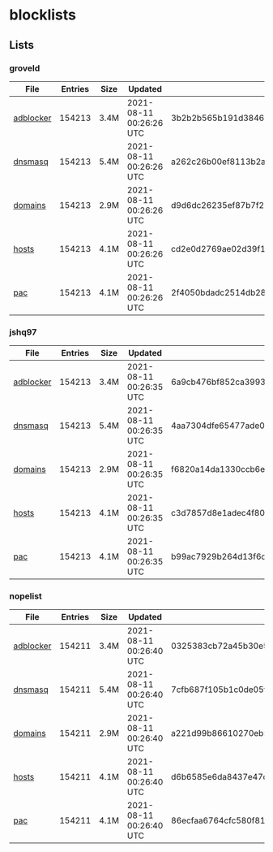 # blocklists

## Lists

### groveld

|File|Entries|Size|Updated|Hash|
|-|-|-|-|-|
|[adblocker](https://raw.githubusercontent.com/groveld/blocklists/lists/groveld/adblocker.txt)|154213|3.4M|2021-08-11 00:26:26 UTC|3b2b2b565b191d3846d8ed5a5cffcde1435804e70d0fc296c746bc28b4f28f44|
|[dnsmasq](https://raw.githubusercontent.com/groveld/blocklists/lists/groveld/dnsmasq.txt)|154213|5.4M|2021-08-11 00:26:26 UTC|a262c26b00ef8113b2a0dd7485b7bc9a95f10f389c4670dbc2b44615bc27b268|
|[domains](https://raw.githubusercontent.com/groveld/blocklists/lists/groveld/domains.txt)|154213|2.9M|2021-08-11 00:26:26 UTC|d9d6dc26235ef87b7f23353f2ad228d222d50a9856f9950c5e8b1bdeb81e79a5|
|[hosts](https://raw.githubusercontent.com/groveld/blocklists/lists/groveld/hosts.txt)|154213|4.1M|2021-08-11 00:26:26 UTC|cd2e0d2769ae02d39f11b5ab44cfb3a3cbf220fac788603a32d7757a0095584b|
|[pac](https://raw.githubusercontent.com/groveld/blocklists/lists/groveld/pac.txt)|154213|4.1M|2021-08-11 00:26:26 UTC|2f4050bdadc2514db28137c6df66d8488f84b3671f12ea214d588649b59f8a63|

### jshq97

|File|Entries|Size|Updated|Hash|
|-|-|-|-|-|
|[adblocker](https://raw.githubusercontent.com/groveld/blocklists/lists/jshq97/adblocker.txt)|154213|3.4M|2021-08-11 00:26:35 UTC|6a9cb476bf852ca3993978c4b158df713d602321588f752262c8ed11771f9b98|
|[dnsmasq](https://raw.githubusercontent.com/groveld/blocklists/lists/jshq97/dnsmasq.txt)|154213|5.4M|2021-08-11 00:26:35 UTC|4aa7304dfe65477ade067aab64ee65f329f5ca82bbdc27f2091359b0465147da|
|[domains](https://raw.githubusercontent.com/groveld/blocklists/lists/jshq97/domains.txt)|154213|2.9M|2021-08-11 00:26:35 UTC|f6820a14da1330ccb6eca1b6dd2640124c2714ad94e1f098e99d94447d61ed2e|
|[hosts](https://raw.githubusercontent.com/groveld/blocklists/lists/jshq97/hosts.txt)|154213|4.1M|2021-08-11 00:26:35 UTC|c3d7857d8e1adec4f80327ece5a94ebbe6f3446e21965842aa98f56b6d899ed5|
|[pac](https://raw.githubusercontent.com/groveld/blocklists/lists/jshq97/pac.txt)|154213|4.1M|2021-08-11 00:26:35 UTC|b99ac7929b264d13f6db74271cae04988478aa0dc55765dd511f6a86a3c34275|

### nopelist

|File|Entries|Size|Updated|Hash|
|-|-|-|-|-|
|[adblocker](https://raw.githubusercontent.com/groveld/blocklists/lists/nopelist/adblocker.txt)|154211|3.4M|2021-08-11 00:26:40 UTC|0325383cb72a45b30e5959ee740cb3905405bf8db938be2a23d96e96617658e5|
|[dnsmasq](https://raw.githubusercontent.com/groveld/blocklists/lists/nopelist/dnsmasq.txt)|154211|5.4M|2021-08-11 00:26:40 UTC|7cfb687f105b1c0de05fd0ca78d586eb7fbd4604155d5a0352ea647dc7a46b27|
|[domains](https://raw.githubusercontent.com/groveld/blocklists/lists/nopelist/domains.txt)|154211|2.9M|2021-08-11 00:26:40 UTC|a221d99b86610270eb242f9b6fc9e23e537025c52b11a3da5d2660c8324a9842|
|[hosts](https://raw.githubusercontent.com/groveld/blocklists/lists/nopelist/hosts.txt)|154211|4.1M|2021-08-11 00:26:40 UTC|d6b6585e6da8437e47d442a913160680be6aa03c90f9942e76079a0661ca7aa4|
|[pac](https://raw.githubusercontent.com/groveld/blocklists/lists/nopelist/pac.txt)|154211|4.1M|2021-08-11 00:26:40 UTC|86ecfaa6764cfc580f810f79e57991e87d1b5601012beee5667d24f71e8e4c1f|

